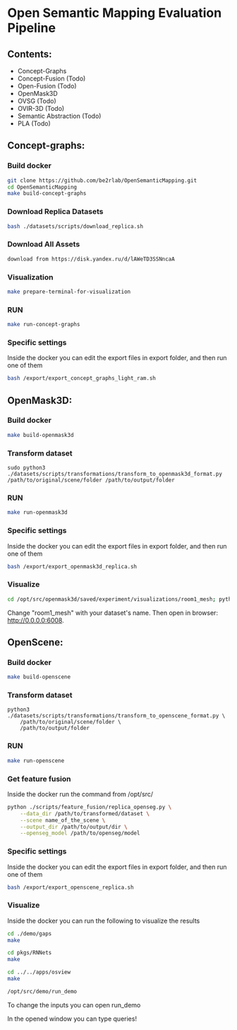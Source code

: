 # Open Semantic Mapping Evaluation Pipeline
## Contents:
- Concept-Graphs 
- Concept-Fusion (Todo)
- Open-Fusion (Todo)
- OpenMask3D
- OVSG (Todo)
- OVIR-3D (Todo)
- Semantic Abstraction (Todo)
- PLA (Todo)

## Concept-graphs:

### Build docker
```bash
git clone https://github.com/be2rlab/OpenSemanticMapping.git
cd OpenSemanticMapping
make build-concept-graphs
```

### Download Replica Datasets
```bash
bash ./datasets/scripts/download_replica.sh
```

### Download All Assets
```bash 
download from https://disk.yandex.ru/d/lAWeTD3SSNncaA
```

### Visualization
```bash
make prepare-terminal-for-visualization
```

### RUN
```bash
make run-concept-graphs
```

### Specific settings 
Inside the docker you can edit the export files in export folder, and then run one of them
```bash
bash /export/export_concept_graphs_light_ram.sh
```

## OpenMask3D:

### Build docker
```bash
make build-openmask3d
```

### Transform dataset
```
sudo python3 ./datasets/scripts/transformations/transform_to_openmask3d_format.py /path/to/original/scene/folder /path/to/output/folder
```

### RUN
```bash
make run-openmask3d
```

### Specific settings 
Inside the docker you can edit the export files in export folder, and then run one of them
```bash
bash /export/export_openmask3d_replica.sh
```

### Visualize
```bash
cd /opt/src/openmask3d/saved/experiment/visualizations/room1_mesh; python -m http.server 6008
```
Change "room1_mesh" with your dataset's name. Then open in browser: http://0.0.0.0:6008.

## OpenScene:

### Build docker
```bash
make build-openscene
```

### Transform dataset
```
python3 ./datasets/scripts/transformations/transform_to_openscene_format.py \
    /path/to/original/scene/folder \
    /path/to/output/folder
```

### RUN
```bash
make run-openscene
```

### Get feature fusion
Inside the docker run the command from /opt/src/
```bash
python ./scripts/feature_fusion/replica_openseg.py \
    --data_dir /path/to/transformed/dataset \
    --scene name_of_the_scene \
    --output_dir /path/to/output/dir \
    --openseg_model /path/to/openseg/model
```

### Specific settings 
Inside the docker you can edit the export files in export folder, and then run one of them
```bash
bash /export/export_openscene_replica.sh
```

### Visualize
Inside the docker you can run the following to visualize the results
```bash
cd ./demo/gaps
make

cd pkgs/RNNets
make

cd ../../apps/osview
make

/opt/src/demo/run_demo
```
To change the inputs you can open run_demo

In the opened window you can type queries!
